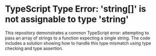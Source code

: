 # TypeScript Type Error: 'string[]' is not assignable to type 'string'

This repository demonstrates a common TypeScript error: attempting to pass an array of strings to a function expecting a single string. The code includes a solution showing how to handle this type mismatch using type checking and type assertion.